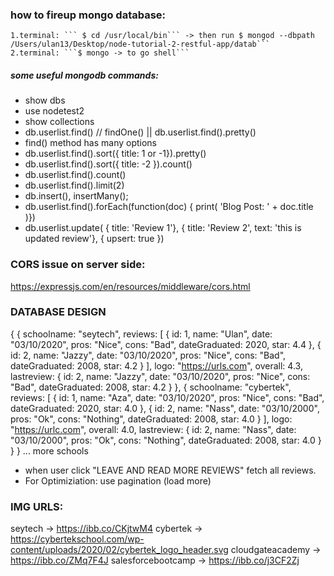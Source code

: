 ### how to fireup mongo database: 
    1.terminal: ``` $ cd /usr/local/bin``` -> then run $ mongod --dbpath /Users/ulan13/Desktop/node-tutorial-2-restful-app/datab```
    2.terminal: ```$ mongo -> to go shell```

##### some useful mongodb commands:
-  show dbs
- use nodetest2
- show collections
- db.userlist.find() // findOne() || db.userlist.find().pretty() 
- find() method has many options 
- db.userlist.find().sort({ title: 1 or -1}).pretty()
- db.userlist.find().sort({ title: -2 }).count()
- db.userlist.find().count()
- db.userlist.find().limit(2)
- db.insert(), insertMany();
- db.userlist.find().forEach(function(doc) { print( 'Blog Post: ' + doc.title )})
- db.userlist.update( { title: 'Review 1'}, { title: 'Review 2', text: 'this is updated review'}, { upsert: true })

### CORS issue on server side:
https://expressjs.com/en/resources/middleware/cors.html


### DATABASE DESIGN
{ 
    {
        schoolname: "seytech",
        reviews: [ 
            { id: 1, name: "Ulan", date: "03/10/2020", pros: "Nice", cons: "Bad", dateGraduated: 2020, star: 4.4 }, 
            { id: 2, name: "Jazzy", date: "03/10/2020", pros: "Nice", cons: "Bad", dateGraduated: 2008, star: 4.2 }
            ], 
        logo: "https://urls.com",
        overall: 4.3,
        lastreview: { id: 2, name: "Jazzy", date: "03/10/2020", pros: "Nice", cons: "Bad", dateGraduated: 2008, star: 4.2 } 
    },
        {
        schoolname: "cybertek",
        reviews: [ 
            { id: 1, name: "Aza", date: "03/10/2020", pros: "Nice", cons: "Bad", dateGraduated: 2020, star: 4.0 }, 
            { id: 2, name: "Nass", date: "03/10/2000", pros: "Ok", cons: "Nothing", dateGraduated: 2008, star: 4.0 } 
            ], 
        logo: "https://urlc.com",
        overall: 4.0,
        lastreview: { id: 2, name: "Nass", date: "03/10/2000", pros: "Ok", cons: "Nothing", dateGraduated: 2008, star: 4.0 } 
    }
}
    ...
    more schools
 
- when user click "LEAVE AND READ MORE REVIEWS" fetch all reviews.
- For Optimiziation: use pagination (load more)


### IMG URLS:

seytech -> https://ibb.co/CKjtwM4
cybertek -> https://cybertekschool.com/wp-content/uploads/2020/02/cybertek_logo_header.svg
cloudgateacademy -> https://ibb.co/ZMq7F4J
salesforcebootcamp -> https://ibb.co/j3CF2Zj
